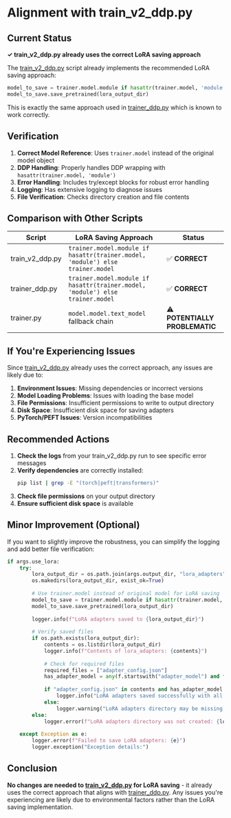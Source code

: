 # Alignment with train_v2_ddp.py

## Current Status

**✓ train_v2_ddp.py already uses the correct LoRA saving approach**

The [train_v2_ddp.py](file:///Users/vikram.solanki/Projects/exp/level1/speech_synth/train-higgs-audio/trainer/train_v2_ddp.py) script already implements the recommended LoRA saving approach:

```python
model_to_save = trainer.model.module if hasattr(trainer.model, 'module') else trainer.model
model_to_save.save_pretrained(lora_output_dir)
```

This is exactly the same approach used in [trainer_ddp.py](file:///Users/vikram.solanki/Projects/exp/level1/speech_synth/train-higgs-audio/trainer/trainer_ddp.py) which is known to work correctly.

## Verification

1. **Correct Model Reference**: Uses `trainer.model` instead of the original model object
2. **DDP Handling**: Properly handles DDP wrapping with `hasattr(trainer.model, 'module')`
3. **Error Handling**: Includes try/except blocks for robust error handling
4. **Logging**: Has extensive logging to diagnose issues
5. **File Verification**: Checks directory creation and file contents

## Comparison with Other Scripts

| Script | LoRA Saving Approach | Status |
|--------|---------------------|--------|
| train_v2_ddp.py | `trainer.model.module if hasattr(trainer.model, 'module') else trainer.model` | ✅ **CORRECT** |
| trainer_ddp.py | `trainer.model.module if hasattr(trainer.model, 'module') else trainer.model` | ✅ **CORRECT** |
| trainer.py | `model.model.text_model` fallback chain | ⚠️ **POTENTIALLY PROBLEMATIC** |

## If You're Experiencing Issues

Since [train_v2_ddp.py](file:///Users/vikram.solanki/Projects/exp/level1/speech_synth/train-higgs-audio/trainer/train_v2_ddp.py) already uses the correct approach, any issues are likely due to:

1. **Environment Issues**: Missing dependencies or incorrect versions
2. **Model Loading Problems**: Issues with loading the base model
3. **File Permissions**: Insufficient permissions to write to output directory
4. **Disk Space**: Insufficient disk space for saving adapters
5. **PyTorch/PEFT Issues**: Version incompatibilities

## Recommended Actions

1. **Check the logs** from your train_v2_ddp.py run to see specific error messages
2. **Verify dependencies** are correctly installed:
   ```bash
   pip list | grep -E "(torch|peft|transformers)"
   ```
3. **Check file permissions** on your output directory
4. **Ensure sufficient disk space** is available

## Minor Improvement (Optional)

If you want to slightly improve the robustness, you can simplify the logging and add better file verification:

```python
if args.use_lora:
    try:
        lora_output_dir = os.path.join(args.output_dir, "lora_adapters")
        os.makedirs(lora_output_dir, exist_ok=True)
        
        # Use trainer.model instead of original model for LoRA saving
        model_to_save = trainer.model.module if hasattr(trainer.model, 'module') else trainer.model
        model_to_save.save_pretrained(lora_output_dir)
        
        logger.info(f"LoRA adapters saved to {lora_output_dir}")
        
        # Verify saved files
        if os.path.exists(lora_output_dir):
            contents = os.listdir(lora_output_dir)
            logger.info(f"Contents of lora_adapters: {contents}")
            
            # Check for required files
            required_files = ["adapter_config.json"]
            has_adapter_model = any(f.startswith("adapter_model") and f.endswith((".bin", ".safetensors")) for f in contents)
            
            if "adapter_config.json" in contents and has_adapter_model:
                logger.info("LoRA adapters saved successfully with all required files")
            else:
                logger.warning("LoRA adapters directory may be missing required files")
        else:
            logger.error(f"LoRA adapters directory was not created: {lora_output_dir}")
            
    except Exception as e:
        logger.error(f"Failed to save LoRA adapters: {e}")
        logger.exception("Exception details:")
```

## Conclusion

**No changes are needed to [train_v2_ddp.py](file:///Users/vikram.solanki/Projects/exp/level1/speech_synth/train-higgs-audio/trainer/train_v2_ddp.py) for LoRA saving** - it already uses the correct approach that aligns with [trainer_ddp.py](file:///Users/vikram.solanki/Projects/exp/level1/speech_synth/train-higgs-audio/trainer/trainer_ddp.py). Any issues you're experiencing are likely due to environmental factors rather than the LoRA saving implementation.